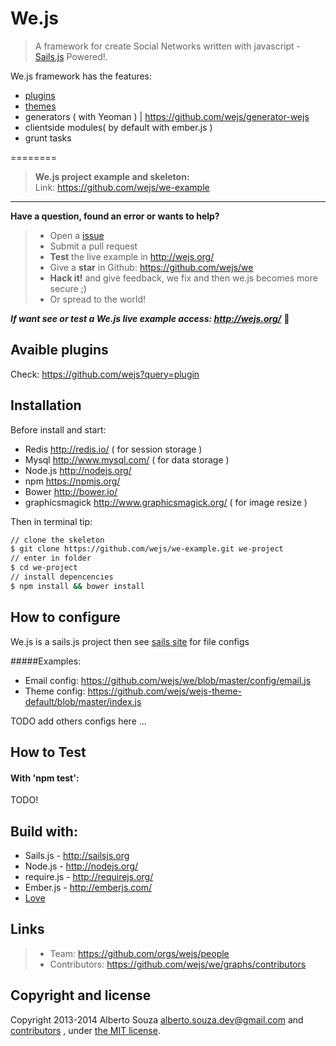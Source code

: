 # We.js

> A framework for create Social Networks written with javascript - [Sails.js](http://sailsjs.org) Powered!.

We.js framework has the features:

 - [plugins](https://github.com/wejs?query=plugin)
 - [themes](https://github.com/wejs?query=theme)
 - generators ( with Yeoman ) | https://github.com/wejs/generator-wejs
 - clientside modules( by default with ember.js )
 - grunt tasks

========

> **We.js project example and skeleton:** <br>
> Link: https://github.com/wejs/we-example

---------------


**Have a question, found an error or wants to help?**

> * Open a [issue](https://github.com/wejs/we/issues)
> * Submit a pull request
> * **Test** the live example in http://wejs.org/
> * Give a **star** in Github: https://github.com/wejs/we
> * **Hack it!** and give feedback, we fix and then we.js becomes more secure ;)
> * Or spread to the world!

***If want see or test a We.js live example access: http://wejs.org/*** :eyes:


## Avaible plugins

Check: https://github.com/wejs?query=plugin

## Installation

Before install and start:
* Redis http://redis.io/ ( for session storage )
* Mysql http://www.mysql.com/ ( for data storage )
* Node.js http://nodejs.org/
* npm https://npmjs.org/
* Bower http://bower.io/
* graphicsmagick http://www.graphicsmagick.org/ ( for image resize )

Then in terminal tip:

```sh
// clone the skeleton
$ git clone https://github.com/wejs/we-example.git we-project
// enter in folder
$ cd we-project
// install depencencies
$ npm install && bower install
```

## How to configure

We.js is a sails.js project then see [sails site](http://sailsjs.org/) for file configs

#####Examples:

* Email config: https://github.com/wejs/we/blob/master/config/email.js
* Theme config: https://github.com/wejs/wejs-theme-default/blob/master/index.js

TODO add others configs here ...

## How to Test

#### With 'npm test':
TODO!

## Build with:
* Sails.js - http://sailsjs.org
* Node.js - http://nodejs.org/
* require.js - http://requirejs.org/
* Ember.js - http://emberjs.com/
* [Love](http://www.lovecalculator.com/)

## Links

> * Team: https://github.com/orgs/wejs/people
> * Contributors: https://github.com/wejs/we/graphs/contributors

## Copyright and license

Copyright 2013-2014 Alberto Souza <alberto.souza.dev@gmail.com> and [contributors](https://github.com/wejs/we/graphs/contributors) , under [the MIT license](LICENSE).

